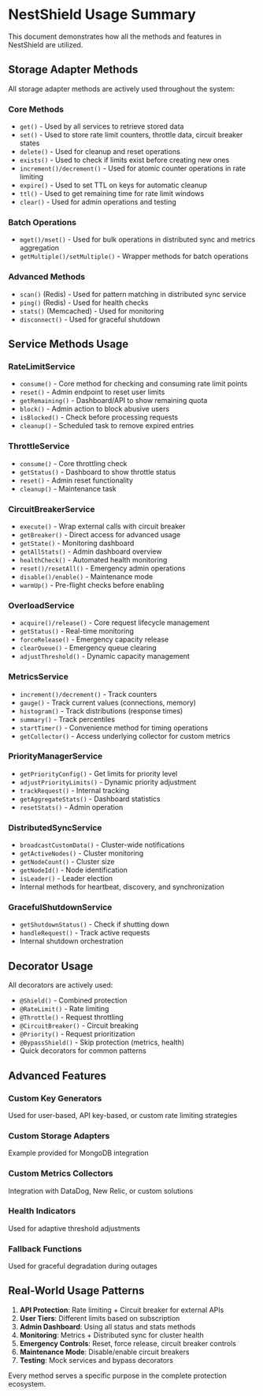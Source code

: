 # NestShield Usage Summary

This document demonstrates how all the methods and features in NestShield are utilized.

## Storage Adapter Methods

All storage adapter methods are actively used throughout the system:

### Core Methods
- `get()` - Used by all services to retrieve stored data
- `set()` - Used to store rate limit counters, throttle data, circuit breaker states
- `delete()` - Used for cleanup and reset operations
- `exists()` - Used to check if limits exist before creating new ones
- `increment()/decrement()` - Used for atomic counter operations in rate limiting
- `expire()` - Used to set TTL on keys for automatic cleanup
- `ttl()` - Used to get remaining time for rate limit windows
- `clear()` - Used for admin operations and testing

### Batch Operations
- `mget()/mset()` - Used for bulk operations in distributed sync and metrics aggregation
- `getMultiple()/setMultiple()` - Wrapper methods for batch operations

### Advanced Methods
- `scan()` (Redis) - Used for pattern matching in distributed sync service
- `ping()` (Redis) - Used for health checks
- `stats()` (Memcached) - Used for monitoring
- `disconnect()` - Used for graceful shutdown

## Service Methods Usage

### RateLimitService
- `consume()` - Core method for checking and consuming rate limit points
- `reset()` - Admin endpoint to reset user limits
- `getRemaining()` - Dashboard/API to show remaining quota
- `block()` - Admin action to block abusive users
- `isBlocked()` - Check before processing requests
- `cleanup()` - Scheduled task to remove expired entries

### ThrottleService
- `consume()` - Core throttling check
- `getStatus()` - Dashboard to show throttle status
- `reset()` - Admin reset functionality
- `cleanup()` - Maintenance task

### CircuitBreakerService
- `execute()` - Wrap external calls with circuit breaker
- `getBreaker()` - Direct access for advanced usage
- `getState()` - Monitoring dashboard
- `getAllStats()` - Admin dashboard overview
- `healthCheck()` - Automated health monitoring
- `reset()/resetAll()` - Emergency admin operations
- `disable()/enable()` - Maintenance mode
- `warmUp()` - Pre-flight checks before enabling

### OverloadService
- `acquire()/release()` - Core request lifecycle management
- `getStatus()` - Real-time monitoring
- `forceRelease()` - Emergency capacity release
- `clearQueue()` - Emergency queue clearing
- `adjustThreshold()` - Dynamic capacity management

### MetricsService
- `increment()/decrement()` - Track counters
- `gauge()` - Track current values (connections, memory)
- `histogram()` - Track distributions (response times)
- `summary()` - Track percentiles
- `startTimer()` - Convenience method for timing operations
- `getCollector()` - Access underlying collector for custom metrics

### PriorityManagerService
- `getPriorityConfig()` - Get limits for priority level
- `adjustPriorityLimits()` - Dynamic priority adjustment
- `trackRequest()` - Internal tracking
- `getAggregateStats()` - Dashboard statistics
- `resetStats()` - Admin operation

### DistributedSyncService
- `broadcastCustomData()` - Cluster-wide notifications
- `getActiveNodes()` - Cluster monitoring
- `getNodeCount()` - Cluster size
- `getNodeId()` - Node identification
- `isLeader()` - Leader election
- Internal methods for heartbeat, discovery, and synchronization

### GracefulShutdownService
- `getShutdownStatus()` - Check if shutting down
- `handleRequest()` - Track active requests
- Internal shutdown orchestration

## Decorator Usage

All decorators are actively used:
- `@Shield()` - Combined protection
- `@RateLimit()` - Rate limiting
- `@Throttle()` - Request throttling
- `@CircuitBreaker()` - Circuit breaking
- `@Priority()` - Request prioritization
- `@BypassShield()` - Skip protection (metrics, health)
- Quick decorators for common patterns

## Advanced Features

### Custom Key Generators
Used for user-based, API key-based, or custom rate limiting strategies

### Custom Storage Adapters
Example provided for MongoDB integration

### Custom Metrics Collectors
Integration with DataDog, New Relic, or custom solutions

### Health Indicators
Used for adaptive threshold adjustments

### Fallback Functions
Used for graceful degradation during outages

## Real-World Usage Patterns

1. **API Protection**: Rate limiting + Circuit breaker for external APIs
2. **User Tiers**: Different limits based on subscription
3. **Admin Dashboard**: Using all status and stats methods
4. **Monitoring**: Metrics + Distributed sync for cluster health
5. **Emergency Controls**: Reset, force release, circuit breaker controls
6. **Maintenance Mode**: Disable/enable circuit breakers
7. **Testing**: Mock services and bypass decorators

Every method serves a specific purpose in the complete protection ecosystem.